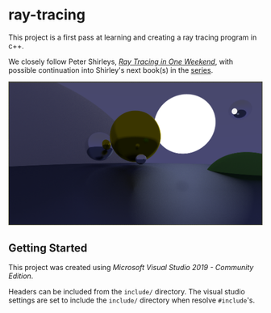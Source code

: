 ﻿# ray-tracing

This project is a first pass at learning and creating a ray tracing program in c++.

We closely follow Peter Shirleys, [*Ray Tracing in One Weekend*](https://raytracing.github.io/books/RayTracingInOneWeekend.html), with
possible continuation into Shirley's next book(s) in the [series](https://raytracing.github.io/).

![](./examples/example-image-2.png)

## Getting Started

This project was created using *Microsoft Visual Studio 2019 - Community Edition*.

Headers can be included from the `include/` directory. The visual studio settings are set to include the `include/` directory when resolve `#include`'s.
